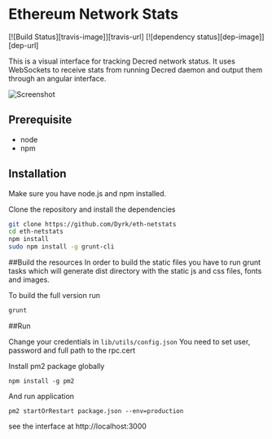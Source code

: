 Ethereum Network Stats
============
[![Build Status][travis-image]][travis-url] [![dependency status][dep-image]][dep-url]

This is a visual interface for tracking Decred network status. It uses WebSockets to receive stats from running Decred daemon and output them through an angular interface.

![Screenshot](https://raw.githubusercontent.com/cubedro/eth-netstats/master/src/images/screenshot.jpg?v=0.0.6 "Screenshot")

## Prerequisite
* node
* npm

## Installation
Make sure you have node.js and npm installed.

Clone the repository and install the dependencies

```bash
git clone https://github.com/Dyrk/eth-netstats
cd eth-netstats
npm install
sudo npm install -g grunt-cli
```

##Build the resources
In order to build the static files you have to run grunt tasks which will generate dist directory with the static js and css files, fonts and images.


To build the full version run
```bash
grunt
```

##Run

Change your credentials in `lib/utils/config.json`
You need to set user, password and full path to the rpc.cert

Install pm2 package globally
```
npm install -g pm2
```

And run application
```
pm2 startOrRestart package.json --env=production
```

see the interface at http://localhost:3000